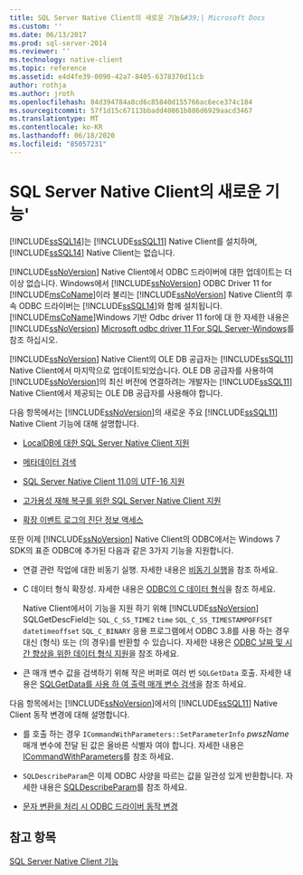 ```yaml
---
title: SQL Server Native Client의 새로운 기능&#39;| Microsoft Docs
ms.custom: ''
ms.date: 06/13/2017
ms.prod: sql-server-2014
ms.reviewer: ''
ms.technology: native-client
ms.topic: reference
ms.assetid: e4d4fe39-0090-42a7-8405-6378370d11cb
author: rothja
ms.author: jroth
ms.openlocfilehash: 84d394784a8cd6c85840d155766ac6ece374c184
ms.sourcegitcommit: 57f1d15c67113bbadd40861b886d6929aacd3467
ms.translationtype: MT
ms.contentlocale: ko-KR
ms.lasthandoff: 06/18/2020
ms.locfileid: "85057231"
---
```

# <a name="what39s-new-in-sql-server-native-client"></a>SQL Server Native Client의 새로운 기능&#39;
  [!INCLUDE[ssSQL14](../../includes/sssql14-md.md)]는 [!INCLUDE[ssSQL11](../../includes/sssql11-md.md)] Native Client를 설치하며, [!INCLUDE[ssSQL14](../../includes/sssql14-md.md)] Native Client는 없습니다.  
  
 [!INCLUDE[ssNoVersion](../../includes/ssnoversion-md.md)] Native Client에서 ODBC 드라이버에 대한 업데이트는 더 이상 없습니다. Windows에서 [!INCLUDE[ssNoVersion](../../includes/ssnoversion-md.md)] ODBC Driver 11 for [!INCLUDE[msCoName](../../includes/msconame-md.md)]이라 불리는 [!INCLUDE[ssNoVersion](../../includes/ssnoversion-md.md)] Native Client의 후속 ODBC 드라이버는 [!INCLUDE[ssSQL14](../../includes/sssql14-md.md)]와 함께 설치됩니다. [!INCLUDE[msCoName](../../includes/msconame-md.md)]Windows 기반 Odbc driver 11 for에 대 한 자세한 내용은 [!INCLUDE[ssNoVersion](../../includes/ssnoversion-md.md)] [Microsoft odbc driver 11 For SQL Server-Windows](https://www.microsoft.com/download/details.aspx?id=36434)를 참조 하십시오.  
  
 [!INCLUDE[ssNoVersion](../../includes/ssnoversion-md.md)] Native Client의 OLE DB 공급자는 [!INCLUDE[ssSQL11](../../includes/sssql11-md.md)] Native Client에서 마지막으로 업데이트되었습니다. OLE DB 공급자를 사용하여 [!INCLUDE[ssNoVersion](../../includes/ssnoversion-md.md)]의 최신 버전에 연결하려는 개발자는 [!INCLUDE[ssSQL11](../../includes/sssql11-md.md)] Native Client에서 제공되는 OLE DB 공급자를 사용해야 합니다.  
  
 다음 항목에서는 [!INCLUDE[ssNoVersion](../../includes/ssnoversion-md.md)]의 새로운 주요 [!INCLUDE[ssSQL11](../../includes/sssql11-md.md)] Native Client 기능에 대해 설명합니다.  
  
-   [LocalDB에 대한 SQL Server Native Client 지원](features/sql-server-native-client-support-for-localdb.md)  
  
-   [메타데이터 검색](features/metadata-discovery.md)  
  
-   [SQL Server Native Client 11.0의 UTF-16 지원](features/utf-16-support-in-sql-server-native-client-11-0.md)  
  
-   [고가용성 재해 복구를 위한 SQL Server Native Client 지원](features/sql-server-native-client-support-for-high-availability-disaster-recovery.md)  
  
-   [확장 이벤트 로그의 진단 정보 액세스](features/accessing-diagnostic-information-in-the-extended-events-log.md)  
  
 또한 이제 [!INCLUDE[ssNoVersion](../../includes/ssnoversion-md.md)] Native Client의 ODBC에서는 Windows 7 SDK의 표준 ODBC에 추가된 다음과 같은 3가지 기능을 지원합니다.  
  
-   연결 관련 작업에 대한 비동기 실행. 자세한 내용은 [비동기 실행](https://go.microsoft.com/fwlink/?LinkID=191493)을 참조 하세요.  
  
-   C 데이터 형식 확장성. 자세한 내용은 [ODBC의 C 데이터 형식](https://go.microsoft.com/fwlink/?LinkID=191495)을 참조 하세요.  
  
     Native Client에서이 기능을 지원 하기 위해 [!INCLUDE[ssNoVersion](../../includes/ssnoversion-md.md)] SQLGetDescField는 `SQL_C_SS_TIME2` `time` `SQL_C_SS_TIMESTAMPOFFSET` `datetimeoffset` `SQL_C_BINARY` 응용 프로그램에서 ODBC 3.8를 사용 하는 경우 대신 (형식) 또는 (의 경우)를 반환할 수 있습니다. 자세한 내용은 [ODBC 날짜 및 시간 향상을 위한 데이터 형식 지원](features/date-and-time-improvements.md)을 참조 하세요.  
  
-   큰 매개 변수 값을 검색하기 위해 작은 버퍼로 여러 번 `SQLGetData` 호출. 자세한 내용은 [SQLGetData를 사용 하 여 출력 매개 변수 검색](https://go.microsoft.com/fwlink/?LinkID=191494)을 참조 하세요.  
  
 다음 항목에서는 [!INCLUDE[ssNoVersion](../../includes/ssnoversion-md.md)]에서의 [!INCLUDE[ssSQL11](../../includes/sssql11-md.md)] Native Client 동작 변경에 대해 설명합니다.  
  
-   를 호출 하는 경우 `ICommandWithParameters::SetParameterInfo` *pwszName* 매개 변수에 전달 된 값은 올바른 식별자 여야 합니다. 자세한 내용은 [ICommandWithParameters](../native-client-ole-db-interfaces/icommandwithparameters.md)를 참조 하세요.  
  
-   `SQLDescribeParam`은 이제 ODBC 사양을 따르는 값을 일관성 있게 반환합니다. 자세한 내용은 [SQLDescribeParam](../native-client-odbc-api/sqldescribeparam.md)를 참조 하세요.  
  
-   [문자 변환을 처리 시 ODBC 드라이버 동작 변경](features/odbc-driver-behavior-change-when-handling-character-conversions.md)  
  
## <a name="see-also"></a>참고 항목  
 [SQL Server Native Client 기능](features/sql-server-native-client-features.md)  
  
  
